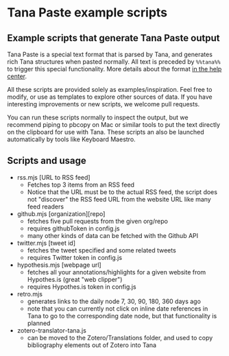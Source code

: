 # Tana Paste example scripts

## Example scripts that generate Tana Paste output

Tana Paste is a special text format that is parsed by Tana, and generates rich Tana structures when pasted normally. All text is preceded by `%%tana%%` to trigger this special functionality. More details about the format [in the help center](https://be.tana.inc?nodeid=83JNrPSOgO).

All these scripts are provided solely as examples/inspiration. Feel free to modify, or use as templates to explore other sources of data. If you have interesting improvements or new scripts, we welcome pull requests.

You can run these scripts normally to inspect the output, but we recommend piping to pbcopy on Mac or similar tools to put the text directly on the clipboard for use with Tana. These scripts an also be launched automatically by tools like Keyboard Maestro.

## Scripts and usage

- rss.mjs [URL to RSS feed]
  - Fetches top 3 items from an RSS feed
  - Notice that the URL must be to the actual RSS feed, the script does not "discover" the RSS feed URL from the website URL like many feed readers
- github.mjs [organization][repo]
  - fetches five pull requests from the given org/repo
  - requires githubToken in config.js
  - many other kinds of data can be fetched with the Github API
- twitter.mjs [tweet id]
  - fetches the tweet specified and some related tweets
  - requires Twitter token in config.js
- hypothesis.mjs [webpage url]
  - fetches all your annotations/highlights for a given website from Hypothes.is (great "web clipper")
  - requires Hypothes.is token in config.js
- retro.mjs
  - generates links to the daily node 7, 30, 90, 180, 360 days ago
  - note that you can currently not click on inline date references in Tana to go to the corresponding date node, but that functionality is planned
- zotero-translator-tana.js
  - can be moved to the Zotero/Translations folder, and used to copy bibliography elements out of Zotero into Tana
